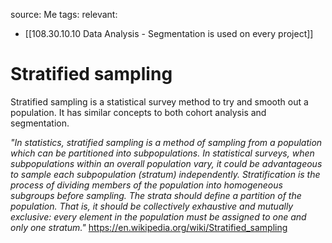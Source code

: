 source: Me
tags: 
relevant: 
- [[108.30.10.10 Data Analysis - Segmentation is used on every project]]

# Stratified sampling

Stratified sampling is a statistical survey method to try and smooth out a population. It has similar concepts to both cohort analysis and segmentation.

_"In statistics, stratified sampling is a method of sampling from a population which can be partitioned into subpopulations. In statistical surveys, when subpopulations within an overall population vary, it could be advantageous to sample each subpopulation (stratum) independently. Stratification is the process of dividing members of the population into homogeneous subgroups before sampling. The strata should define a partition of the population. That is, it should be collectively exhaustive and mutually exclusive: every element in the population must be assigned to one and only one stratum."_
https://en.wikipedia.org/wiki/Stratified_sampling
